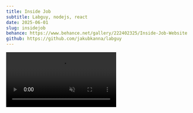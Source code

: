 ```yaml
---
title: Inside Job
subtitle: Labguy, nodejs, react
date: 2025-06-01
slug: insidejob
behance: https://www.behance.net/gallery/222402325/Inside-Job-Website
github: https://github.com/jakubkanna/labguy
---
```


<video autoplay muted loop src="https://github.com/jakubkanna/portfolio/raw/refs/heads/main/public/ijob/ijob_showcase-2025.mp4"></video>
